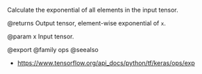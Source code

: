 Calculate the exponential of all elements in the input tensor.

@returns
    Output tensor, element-wise exponential of `x`.

@param x Input tensor.

@export
@family ops
@seealso
+ <https://www.tensorflow.org/api_docs/python/tf/keras/ops/exp>
